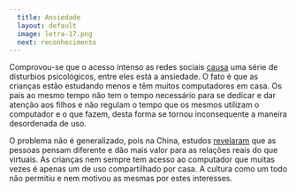 ```yaml
---
  title: Ansiedade
  layout: default
  image: letra-17.png
  next: reconhecimento
---
```


Comprovou-se que o acesso intenso as redes sociais [causa][facebook-effects-on-kids] uma série de disturbios psicológicos, entre eles está a ansiedade. O fato é que as crianças estão estudando menos e têm muitos computadores em casa. Os pais ao mesmo tempo não tem o tempo necessário para se dedicar e dar atenção aos filhos e não regulam o tempo que os mesmos utilizam o computador e o que fazem, desta forma se tornou inconsequente a maneira desordenada de uso.

O problema não é generalizado, pois na China, estudos [revelaram][diferenca-ocidente-oriente] que as pessoas pensam diferente e dão mais valor para as relações reais do que virtuais. As crianças nem sempre tem acesso ao computador que muitas vezes é apenas um de uso compartilhado por casa. A cultura como um todo não permitiu e nem motivou as mesmas por estes interesses.

[diferenca-ocidente-oriente]: http://www.sciencedaily.com/releases/2013/02/130207114920.htm
[facebook-effects-on-kids]: http://www.sciencedaily.com/releases/2011/08/110806203538.htm
